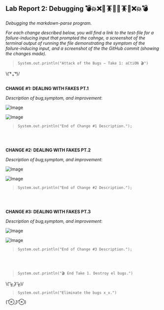 
## Lab Report 2: Debugging 💣💥❌🦟🪳🐜🦟🪳🐜❌💥💣 
*Debugging the markdown-parse program.*   

*For each change described below, you will find a link to the test-file for a failure-inducing input that prompted the cahnge, a screenshot of the terminal output of running the file demonstrating the symptom of the failure-inducing input, and a screenshot of the the GitHub commit (showing the changes made).*  
 
>`System.out.println("Attack of the Bugs — Take 1: aCtiON 🎬")`    

\\( ͡❛ ₒ ͡❛)/ <br/><br/>
   
**CHANGE #1:  DEALING WITH FAKES PT.1 []()**

*Description of bug,symptom, and improvement*:   

![Image]()     


![Image]()     
>`System.out.println("End of Change #1 Description.");`  
 
<br/><br/>




**CHANGE #2:  DEALING WITH FAKES PT.2 []()**

*Description of bug,symptom, and improvement*:   

![Image]()     


![Image]()     
>`System.out.println("End of Change #2 Description.");`  
 
<br/><br/>



**CHANGE #3:  DEALING WITH FAKES PT.3 []()**

*Description of bug,symptom, and improvement*:   

![Image]()     


![Image]()     
>`System.out.println("End of Change #3 Description.");`  
 
<br/><br/>    
 
>`System.out.println("🎬 End Take 1. Destroy el bugs.")`    

\\( ͡╥ ͜ʖ ͡╥)/ 

>`System.out.println("Eliminate the bugs x_x.")`

( ͡⊗ ͜ʖ ͡⊗) <br/><br/>
 



